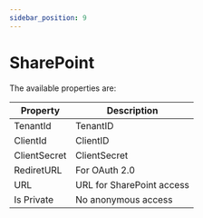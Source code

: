 ```yaml
---
sidebar_position: 9
---
```

# SharePoint

The available properties are:

| Property | Description |
| --- | --- |
| TenantId | TenantID |
| ClientId | ClientID |
| ClientSecret | ClientSecret |
| RediretURL | For OAuth 2.0 |
| URL | URL for SharePoint access |
| Is Private | No anonymous access |
